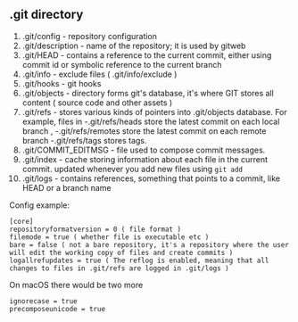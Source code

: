 ## .git directory

1. .git/config - repository configuration
2. .git/description - name of the repository; it is used by gitweb
3. .git/HEAD - contains a reference to the current commit, either using commit id or symbolic reference to the current branch
4. .git/info - exclude files ( .git/info/exclude )
5. .git/hooks - git hooks
6. .git/objects - directory forms git's database, it's where  GIT stores all content ( source code and other assets  )
7. .git/refs - stores various kinds of pointers into .git/objects database. For example, files in
-.git/refs/heads store the latest commit on each local branch ,
-.git/refs/remotes store the latest commit on each remote branch
-.git/refs/tags stores tags.
8. .git/COMMIT_EDITMSG - file used to compose commit messages.
9. .git/index - cache storing information about each file in the current commit. updated whenever you add new files using `git add`
10. .git/logs - contains references, something that points to a commit, like HEAD or a branch name

Config example:
```
[core]
repositoryformatversion = 0 ( file format )
filemode = true ( whether file is executable etc )
bare = false ( not a bare repository, it's a repository where the user will edit the working copy of files and create commits )
logallrefupdates = true ( The reflog is enabled, meaning that all changes to files in .git/refs are logged in .git/logs )
```

On macOS there would be two more
```
ignorecase = true
precomposeunicode = true
```
